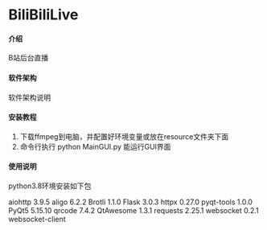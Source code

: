 # BiliBiliLive

#### 介绍
B站后台直播

#### 软件架构
软件架构说明


#### 安装教程

1.  下载ffmpeg到电脑，并配置好环境变量或放在resource文件夹下面
2.  命令行执行 python MainGUI.py 能运行GUI界面


#### 使用说明   
python3.8环境安装如下包

aiohttp                   3.9.5
aligo                     6.2.2
Brotli                    1.1.0
Flask                     3.0.3
httpx                     0.27.0
pyqt-tools                1.0.0
PyQt5                     5.15.10
qrcode                    7.4.2
QtAwesome                 1.3.1
requests                  2.25.1
websocket                 0.2.1
websocket-client                 

